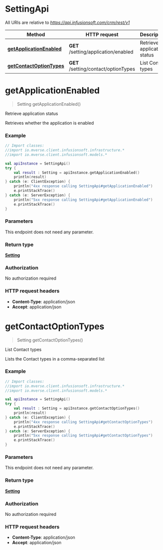 # SettingApi

All URIs are relative to *https://api.infusionsoft.com/crm/rest/v1*

Method | HTTP request | Description
------------- | ------------- | -------------
[**getApplicationEnabled**](SettingApi.md#getApplicationEnabled) | **GET** /setting/application/enabled | Retrieve application status
[**getContactOptionTypes**](SettingApi.md#getContactOptionTypes) | **GET** /setting/contact/optionTypes | List Contact types


<a name="getApplicationEnabled"></a>
# **getApplicationEnabled**
> Setting getApplicationEnabled()

Retrieve application status

Retrieves whether the application is enabled

### Example
```kotlin
// Import classes:
//import io.mverse.client.infusionsoft.infrastructure.*
//import io.mverse.client.infusionsoft.models.*

val apiInstance = SettingApi()
try {
    val result : Setting = apiInstance.getApplicationEnabled()
    println(result)
} catch (e: ClientException) {
    println("4xx response calling SettingApi#getApplicationEnabled")
    e.printStackTrace()
} catch (e: ServerException) {
    println("5xx response calling SettingApi#getApplicationEnabled")
    e.printStackTrace()
}
```

### Parameters
This endpoint does not need any parameter.

### Return type

[**Setting**](Setting.md)

### Authorization

No authorization required

### HTTP request headers

 - **Content-Type**: application/json
 - **Accept**: application/json

<a name="getContactOptionTypes"></a>
# **getContactOptionTypes**
> Setting getContactOptionTypes()

List Contact types

Lists the Contact types in a comma-separated list

### Example
```kotlin
// Import classes:
//import io.mverse.client.infusionsoft.infrastructure.*
//import io.mverse.client.infusionsoft.models.*

val apiInstance = SettingApi()
try {
    val result : Setting = apiInstance.getContactOptionTypes()
    println(result)
} catch (e: ClientException) {
    println("4xx response calling SettingApi#getContactOptionTypes")
    e.printStackTrace()
} catch (e: ServerException) {
    println("5xx response calling SettingApi#getContactOptionTypes")
    e.printStackTrace()
}
```

### Parameters
This endpoint does not need any parameter.

### Return type

[**Setting**](Setting.md)

### Authorization

No authorization required

### HTTP request headers

 - **Content-Type**: application/json
 - **Accept**: application/json

